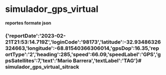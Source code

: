 # simulador_gps_virtual
**reportes formate json**
### {'reportDate':'2023-02-21T21:53:14.719Z','loginCode':'98173','latitude':-32.93486326324663,'longitude':-68.81540366306014,'gpsDop':16.35,'reportType':'2','heading':285,'speed':66.09,'speedLabel':'GPS','gpsSatellites':7,'text':'Mario Barrera','textLabel':'TAG'}# simulador_gps_virtual_sitrack
